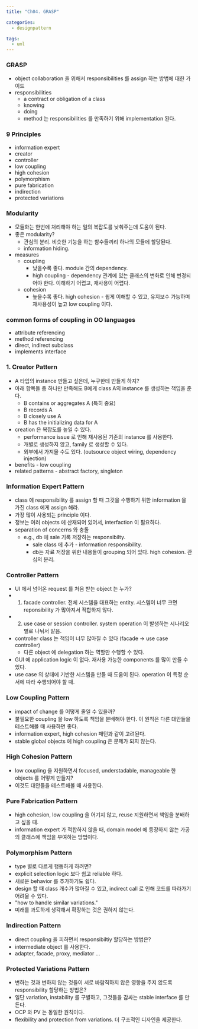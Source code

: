 ```yaml
---
title: "Ch04. GRASP"

categories:
  - designpattern

tags:
  - uml
---
```


### GRASP
- object collaboration 을 위해서 responsibilities 를 assign 하는 방법에 대한 가이드
- responsibilities
  - a contract or obligation of a class
  - knowing
  - doing
  - method 는 responsibilities 를 만족하기 위해 implementation 된다.


### 9 Principles
- information expert
- creator
- controller
- low coupling
- high cohesion
- polymorphism
- pure fabrication
- indirection
- protected variations

### Modularity
- 모듈화는 한번에 처리해야 하는 일의 복잡도를 낮춰주는데 도움이 된다.
- 좋은 modularity?
  - 관심의 분리. 비슷한 기능을 하는 함수들끼리 하나의 모듈에 할당된다.
  - information hiding. 
- measures
  - coupling
    - 낮을수록 좋다. module 간의 dependency.
    - high coupling - dependency 관계에 있는 클래스의 변화로 인해 변경되어야 한다. 이해하기 어렵고, 재사용이 어렵다.
  - cohesion
    - 높을수록 좋다. high cohesion - 쉽게 이해할 수 있고, 유지보수 가능하며 재사용성이 높고 low coupling 이다.


### common forms of coupling in OO languages
- attribute referencing
- method referencing
- direct, indirect subclass
- implements interface

### 1. Creator Pattern
- A 타입의 instance 만들고 싶은데, 누구한테 만들게 하지?
- 아래 항목들 중 하나만 만족해도 B에게 class A의 instance 를 생성하는 책임을 준다.
  - B contains or aggregates A (특히 중요)
  - B records A
  - B closely use A
  - B has the initializing data for A
- creation 은 복잡도를 높일 수 있다.
  - performance issue 로 인해 재사용된 기존의 instance 를 사용한다.
  - 개별로 생성하지 않고, family 로 생성할 수 있다.
  - 외부에서 가져올 수도 있다. (outsource object wiring, dependency injection)
- benefits - low coupling
- related patterns - abstract factory, singleton


### Information Expert Pattern
- class 에 responsibility 를 assign 할 때 그것을 수행하기 위한 information 을 가진 class 에게 assign 해라.
- 가장 많이 사용되는 principle 이다.
- 정보는 여러 objects 에 산재되어 있어서, interfaction 이 필요하다.
- separation of concerns 와 충돌
  - e.g., db 에 sale 기록 저장하는 responsibilty.
    - sale class 에 추가 - information responsibility. 
    - db는 자료 저장을 위한 내용들이 grouping 되어 있다. high cohesion. 관심의 분리.

### Controller Pattern
- UI 에서 넘어온 request 를 처음 받는 object 는 누가?
- 1. facade controller. 전체 시스템을 대표하는 entity. 시스템이 너무 크면 reponsibility 가 많아져서 적합하지 않다.
- 2. use case or session controller. system operation 이 발생하는 시나리오 별로 나눠서 맡음.
- controller class 는 책임이 너무 많아질 수 있다 (facade -> use case controller)
    - 다른 object 에 delegation 하는 역할만 수행할 수 있다.
- GUI 에 application logic 이 없다. 재사용 가능한 components 를 많이 만들 수 있다.
- use case 의 상태에 기반한 시스템을 만들 때 도움이 된다. operation 이 특정 순서에 따라 수행되어야 할 때.


### Low Coupling Pattern
- impact of change 를 어떻게 줄일 수 있을까?
- 불필요한 coupling 을 low 하도록 책임을 분배해야 한다. 이 원칙은 다른 대안들을 테스트해볼 때 사용하면 좋다.
- information expert, high cohesion 패턴과 같이 고려된다.
- stable global objects 에 high coupling 은 문제가 되지 않는다.

### High Cohesion Pattern
- low coupling 을 지원하면서 focused, understadable, manageable 한 objects 를 어떻게 만들지?
- 이것도 대안들을 테스트해볼 때 사용한다.


### Pure Fabrication Pattern
- high cohesion, low coupling 을 어기지 않고, reuse 지원하면서 책임을 분배하고 싶을 때.
- information expert 가 적합하지 않을 때, domain model 에 등장하지 않는 가공의 클래스에 책임을 부여하는 방법이다.

### Polymorphism Pattern
- type 별로 다르게 행동하게 하려면?
- explicit selection logic 보다 쉽고 reliable 하다.
- 새로운 behavior 를 추가하기도 쉽다.
- design 할 때 class 개수가 많아질 수 있고, indirect call 로 인해 코드를 따라가기 어려울 수 있다.
- "how to handle similar variations."
- 미래를 과도하게 생각해서 확장하는 것은 권하지 않는다.

### Indirection Pattern
- direct coupling 을 피하면서 responsibiltiy 할당하는 방법은?
- intermediate object 를 사용한다. 
- adapter, facade, proxy, mediator ...


### Protected Variations Pattern
- 변하는 것과 변하지 않는 것들이 서로 바람직하지 않은 영향을 주지 않도록 responsibility 할당하는 방법은?
- 일단 variation, instability 를 구별하고, 그것들을 감싸는 stable interface 를 만든다.
- OCP 와 PV 는 동일한 원칙이다. 
- flexibility and protection from variations. 더 구조적인 디자인을 제공한다.
